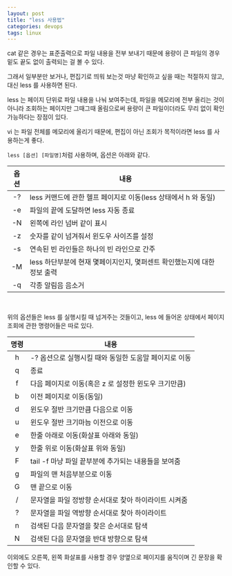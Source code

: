 ```yaml
---
layout: post
title: "less 사용법"
categories: devops
tags: linux
---
```


cat 같은 경우는 표준출력으로 파일 내용을 전부 보내기 때문에 용량이 큰 파일의 경우 밑도 끝도 없이 출력되는 걸 볼 수 있다.

그래서 일부분만 보거나, 편집기로 띄워 보는것 마냥 확인하고 싶을 때는 적절하지 않고, 대신 less 를 사용하면 된다.

less 는 페이지 단위로 파일 내용을 나눠 보여주는데, 파일을 메모리에 전부 올리는 것이 아니라 조회하는 페이지만 그때그때 올림으로써 용량이 큰 파일이더라도 무리 없이 확인 가능하다는 장점이 있다.

vi 는 파일 전체를 메모리에 올리기 때문에, 편집이 아닌 조회가 목적이라면 less 를 사용하는게 좋다.

```less [옵션] [파일명]```처럼 사용하며, 옵션은 아래와 같다.

| 옵션 | 내용 |
| :-: | --- |
| -? | less 커맨드에 관한 헬프 페이지로 이동(less 상태에서 h 와 동일) |
| -e | 파일의 끝에 도달하면 less 자동 종료 |
| -N | 왼쪽에 라인 넘버 같이 표시 |
| -z | 숫자를 같이 넘겨줘서 윈도우 사이즈를 설정 |
| -s | 연속된 빈 라인들은 하나의 빈 라인으로 간주 |
| -M | less 하단부분에 현재 몇페이지인지, 몇퍼센트 확인했는지에 대한 정보 출력 |
| -q | 각종 알림음 음소거 |

<br>

위의 옵션들은 less 를 실행시킬 때 넘겨주는 것들이고, less 에 들어온 상태에서 페이지 조회에 관한 명령어들은 따로 있다.

| 명령 | 내용 |
| :-: | --- |
| h | -? 옵션으로 실행시킬 때와 동일한 도움말 페이지로 이동 |
| q | 종료 |
| f | 다음 페이지로 이동(혹은 z 로 설정한 윈도우 크기만큼) |
| b | 이전 페이지로 이동(동일) |
| d | 윈도우 절반 크기만큼 다음으로 이동 |
| u | 윈도우 절반 크기마늠 이전으로 이동 |
| e | 한줄 아래로 이동(화살표 아래와 동일)
| y | 한줄 위로 이동(화살표 위와 동일)
| F | tail -f 마냥 파일 끝부분에 추가되는 내용들을 보여줌 |
| g | 파일의 맨 처음부분으로 이동 |
| G | 맨 끝으로 이동 |
| / | 문자열을 파일 정방향 순서대로 찾아 하이라이트 시켜줌 |
| ? | 문자열을 파일 역방향 순서대로 찾아 하이라이트 |
| n | 검색된 다음 문자열을 찾은 순서대로 탐색 |
| N | 검색된 다음 문자열을 반대 방향으로 탐색 |

이외에도 오른쪽, 왼쪽 화살표를 사용할 경우 양옆으로 페이지를 움직이며 긴 문장을 확인할 수 있다.